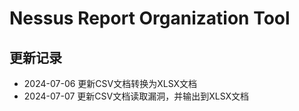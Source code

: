 # Nessus Report Organization Tool


## 更新记录
- 2024-07-06  更新CSV文档转换为XLSX文档
- 2024-07-07  更新CSV文档读取漏洞，并输出到XLSX文档